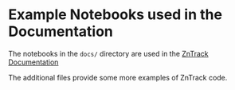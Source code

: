 # Example Notebooks used in the Documentation

The notebooks in the ``docs/`` directory are used in the [ZnTrack Documentation](https://zntrack.readthedocs.io/en/latest/)

The additional files provide some more examples of ZnTrack code.
